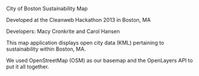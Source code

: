City of Boston Sustainability Map

Developed at the Cleanweb Hackathon 2013 in Boston, MA

Developers:
Macy Cronkrite and 
Carol Hansen

This map application displays open city data (KML) pertaining to sustainability within Boston, MA. 

We used OpenStreetMap (OSM) as our basemap and the OpenLayers API to put it all together.
